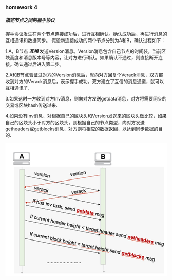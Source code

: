 

### homework 4

##### 描述节点之间的握手协议


握手协议发生在两个节点连接成功后，进行互相确认。确认成功后，再进行消息的互相通讯和数据同步。
假设新连接成功的两个节点分别为A和B，确认过程如下：

1.A，B节点 ***互相*** 发送Version消息。Version消息包含自己节点的时间装，当前区块高度和消息版本号等内容，让对方进行确认。如果确认不通过，则直接断开连接。确认通过后进入第二步。

2.A和B节点验证过对方的Version消息后，就向对方回复个Verack消息，双方都收到对方的Verack消息后，表示握手成功。双方建立了互信的消息通道，就可以互相通讯了.

3.如果这时一方收到对方Inv消息，则向对方发送getdata消息，对方将需要同步的交易或区块hash传送过来.

4.如果没有Inv消息，对根据自己的区块头和Version发送来的区块头做比较，如果自己的区块头小于对方的区块头，则根据自己的节点类型，向对方发送getheaders或getblocks消息，对方则将相应的数据返回，以达到同步数据的目的.

![res](./handProtocal.png)